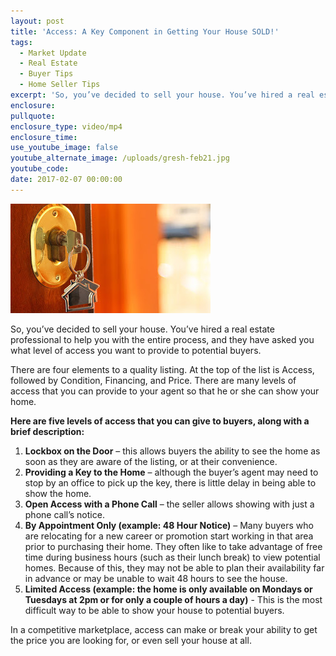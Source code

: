 ```yaml
---
layout: post
title: 'Access: A Key Component in Getting Your House SOLD!'
tags:
  - Market Update
  - Real Estate
  - Buyer Tips
  - Home Seller Tips
excerpt: 'So, you’ve decided to sell your house. You’ve hired a real estate professional to help you with the entire process, and they have asked you what level of access you want to provide to potential buyers.'
enclosure:
pullquote:
enclosure_type: video/mp4
enclosure_time:
use_youtube_image: false
youtube_alternate_image: /uploads/gresh-feb21.jpg
youtube_code:
date: 2017-02-07 00:00:00
---
```



![](/uploads/versions/gresh-feb21---x----320-175x---.jpg)

So, you’ve decided to sell your house. You’ve hired a real estate professional to help you with the entire process, and they have asked you what level of access you want to provide to potential buyers.

There are four elements to a quality listing. At the top of the list is Access, followed by Condition, Financing, and Price. There are many levels of access that you can provide to your agent so that he or she can show your home.

**Here are five levels of access that you can give to buyers, along with a brief description:**

1. **Lockbox on the Door** – this allows buyers the ability to see the home as soon as they are aware of the listing, or at their convenience.
2. **Providing a Key to the Home** – although the buyer’s agent may need to stop by an office to pick up the key, there is little delay in being able to show the home.
3. **Open Access with a Phone Call** – the seller allows showing with just a phone call’s notice.
4. **By Appointment Only (example: 48 Hour Notice)** – Many buyers who are relocating for a new career or promotion start working in that area prior to purchasing their home. They often like to take advantage of free time during business hours (such as their lunch break) to view potential homes. Because of this, they may not be able to plan their availability far in advance or may be unable to wait 48 hours to see the house.
5. **Limited Access (example: the home is only available on Mondays or Tuesdays at 2pm or for only a couple of hours a day)** - This is the most difficult way to be able to show your house to potential buyers.

In a competitive marketplace, access can make or break your ability to get the price you are looking for, or even sell your house at all.
